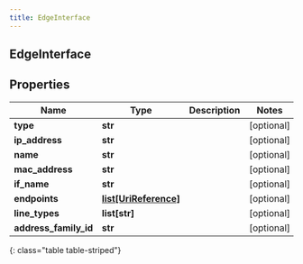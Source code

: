 ```yaml
---
title: EdgeInterface
---
```

## EdgeInterface

## Properties

|Name | Type | Description | Notes|
|------------ | ------------- | ------------- | -------------|
| **type** | **str** |  | [optional] |
| **ip_address** | **str** |  | [optional] |
| **name** | **str** |  | [optional] |
| **mac_address** | **str** |  | [optional] |
| **if_name** | **str** |  | [optional] |
| **endpoints** | [**list[UriReference]**](UriReference.html) |  | [optional] |
| **line_types** | **list[str]** |  | [optional] |
| **address_family_id** | **str** |  | [optional] |
{: class="table table-striped"}


